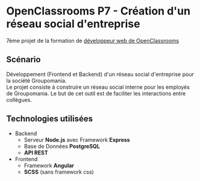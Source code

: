 # OpenClassrooms P7 - Création d'un réseau social d'entreprise
7ème projet de la formation de [développeur web de OpenClassrooms](https://openclassrooms.com/fr/paths/185-developpeur-web)

## Scénario
Développement (Frontend et Backend) d'un réseau social d'entreprise pour la société Groupomania.  
Le projet consiste à construire un réseau social interne pour les employés de Groupomania. Le but de cet outil est de faciliter les interactions entre collègues.

## Technologies utilisées
- Backend
  - Serveur **Node.js** avec Framework **Express**
  - Base de Données **PostgreSQL**
  - **API REST**
- Frontend
  - Framework **Angular**
  - **SCSS** (sans framework css)